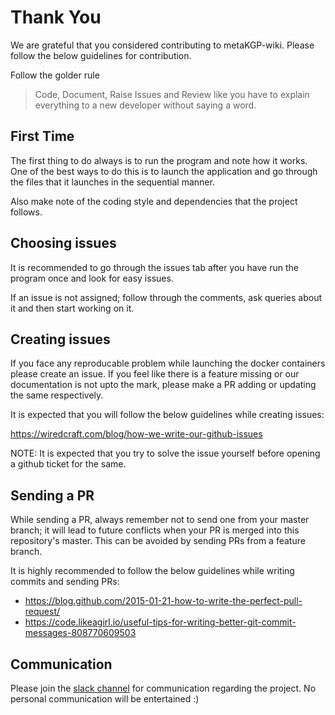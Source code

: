 # Thank You

We are grateful that you considered contributing to metaKGP-wiki. Please follow the below guidelines for contribution.

Follow the golder rule

> Code, Document, Raise Issues and Review like you have to explain everything to a new developer without saying a word.

## First Time

The first thing to do always is to run the program and note how it works. One of the best ways to do this is to launch the application and go through the files that it launches in the sequential manner.

Also make note of the coding style and dependencies that the project follows.

## Choosing issues

It is recommended to go through the issues tab after you have run the program once and look for easy issues.

If an issue is not assigned; follow through the comments, ask queries about it and then start working on it.

## Creating issues

If you face any reproducable problem while launching the docker containers please create an issue. If you feel like there is a feature missing or our documentation is not upto the mark, please make a PR adding or updating the same respectively.

It is expected that you will follow the below guidelines while creating issues:

https://wiredcraft.com/blog/how-we-write-our-github-issues

NOTE: It is expected that you try to solve the issue yourself before opening a github ticket for the same.

## Sending a PR

While sending a PR, always remember not to send one from your master branch; it will lead to future conflicts when your PR is merged into this repository's master. This can be avoided by sending PRs from a feature branch.

It is highly recommended to follow the below guidelines while writing commits and sending PRs:

- https://blog.github.com/2015-01-21-how-to-write-the-perfect-pull-request/
- https://code.likeagirl.io/useful-tips-for-writing-better-git-commit-messages-808770609503

## Communication

Please join the [slack channel](https://slack.metakgp.org/) for communication regarding the project. No personal communication will be entertained :)
